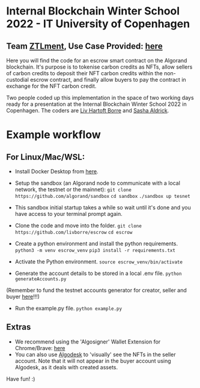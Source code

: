 # Internal Blockchain Winter School 2022 - IT University of Copenhagen
## Team [ZTLment](https://www.ztlment.com/), Use Case Provided: [here](https://user.fm/files/v2-c91175da817492374ccacb5e001b997b/ZTLment%20Use%20Case.pdf)

Here you will find the code for an escrow smart contract on the Algorand blockchain. It's purpose is to tokenise carbon credits as NFTs, allow sellers of carbon credits to deposit their NFT carbon credits within the non-custodial escrow contract, and finally allow buyers to pay the contract in exchange for the NFT carbon credit.

Two people coded up this implementation in the space of two working days ready for a presentation at the Internal Blockchain Winter School 2022 in Copenhagen. The coders are [Liv Hartoft Borre](https://www.linkedin.com/in/liv-hartoft-borre-70666b11b/) and [Sasha Aldrick](https://www.linkedin.com/in/sashaaldrick/).

# Example workflow

## For Linux/Mac/WSL:

* Install Docker Desktop from [here](https://www.docker.com/get-started).

* Setup the sandbox (an Algorand node to communicate with a local network, the testnet or the mainnet):
``` git clone https://github.com/algorand/sandbox ```
``` cd sandbox ```
``` ./sandbox up tesnet ```

* This sandbox initial startup takes a while so wait until it's done and you have access to your terminal prompt again.

* Clone the code and move into the folder.
``` git clone https://github.com/livborre/escrow ```
``` cd escrow ```

* Create a python environment and install the python requirements.
```python3 -m venv escrow_venv```
``` pip3 install -r requirements.txt ```

* Activate the Python environment.
``` source escrow_venv/bin/activate ```

* Generate the account details to be stored in a local .env file.
``` python generateAccounts.py ```

(Remember to fund the testnet accounts generator for creator, seller and buyer [here](https://bank.testnet.algorand.network/)!!!)

* Run the example.py file.
``` python example.py ```

## Extras
* We recommend using the 'Algosigner' Wallet Extension for Chrome/Brave: [here](https://chrome.google.com/webstore/detail/algosigner/kmmolakhbgdlpkjkcjkebenjheonagdm/related)
* You can also use [Algodesk](https://www.algodesk.io/#/) to 'visually' see the NFTs in the seller account. Note that it will not appear in the buyer account using Algodesk, as it deals with created assets.

Have fun! :)
